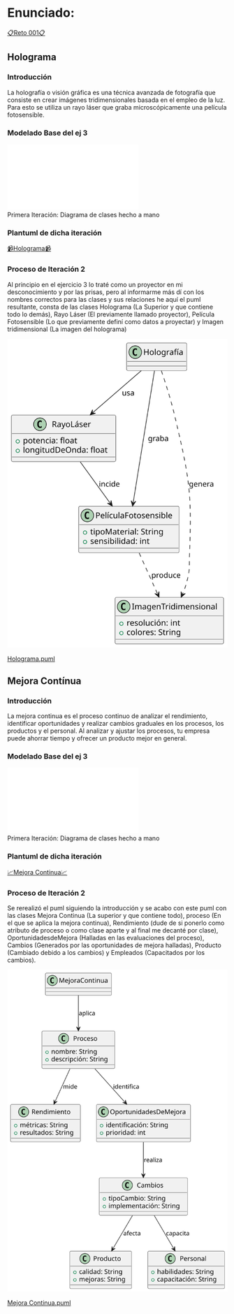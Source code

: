 # Enunciado:
[📋Reto 001📋](../../../evaluaciones/retos/reto001.md)
## Holograma
### Introducción
La holografía o visión gráfica es una técnica avanzada de fotografía que consiste en crear imágenes tridimensionales basada en el empleo de la luz. Para esto se utiliza un rayo láser que graba microscópicamente una película fotosensible.
### Modelado Base del ej 3
![Imagen del modelado del holograma en el ej 3](../Ejercicio%203%20Modelado%20de%20dos%20elementos/3.1%20Holograma/Diagrama%20de%20clases%20a%20mano%20holograma.pdf)  
Primera Iteración: Diagrama de clases hecho a mano
### Plantuml de dicha iteración
[📹Holograma📹](../Ejercicio%203%20Modelado%20de%20dos%20elementos/3.1%20Holograma/Holograma.svg)
### Proceso de Iteración 2
Al principio en el ejercicio 3 lo traté como un proyector en mi desconocimiento y por las prisas, pero al informarme más dí con los nombres correctos para las clases y sus relaciones
he aquí el puml resultante, consta de las clases Holograma (La Superior y que contiene todo lo demás), Rayo Láser (El previamente llamado proyector), Película Fotosensible (Lo que previamente definí como datos a proyectar) y Imagen tridimensional (La imagen del holograma)

![Imagen del modelado del holograma en este reto](R001.1%20Holograma/Holograma.svg) 

[Holograma.puml](R001.1%20Holograma/Holograma.puml)
## Mejora Contínua
### Introducción
La mejora continua es el proceso continuo de analizar el rendimiento, identificar oportunidades y realizar cambios graduales en los procesos, los productos y el personal. Al analizar y ajustar los procesos, tu empresa puede ahorrar tiempo y ofrecer un producto mejor en general.
### Modelado Base del ej 3
![Imagen del modelado de la mejora continua en el ej 3](../Ejercicio%203%20Modelado%20de%20dos%20elementos/3.2%20Mejora%20continua/Mejora%20continua%20diseño%20a%20mano.pdf)   
Primera Iteración: Diagrama de clases hecho a mano
### Plantuml de dicha iteración
[📈Mejora Continua📈](../Ejercicio%203%20Modelado%20de%20dos%20elementos/3.2%20Mejora%20continua/MejoraContinua.svg)
### Proceso de Iteración 2
Se rerealizó el puml siguiendo la introducción y se acabo con este puml con las clases Mejora Continua (La superior y que contiene todo), proceso (En el que se aplica la mejora continua), Rendimiento (dude de si ponerlo como atributo de proceso o como clase aparte y al final me decanté por clase), OportunidadesdeMejora (Halladas en las evaluaciones del proceso), Cambios (Generados por las oportunidades de mejora halladas), Producto (Cambiado debido a los cambios) y Empleados (Capacitados por los cambios).

![Imagen del modelado de la mejora continua en este reto](R001.2%20Mejora%20Continua/MejoraContinua.svg) 

[Mejora Continua.puml](R001.2%20Mejora%20Continua/MejoraContinua.puml) 
